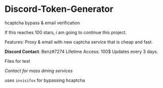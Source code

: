 # Discord-Token-Generator
hcaptcha bypass &amp; email verification

If this reaches 100 stars, i am going to continue this project.

Features:
Proxy & email with new captcha service that is cheap and fast.

**Discord Contact**: Benz#7274
Lifetime Access: 100$
Updates every 3 days.

Files for test

*Contact for mass dming services*


uses `invisifox` for bypassing hcaptcha
